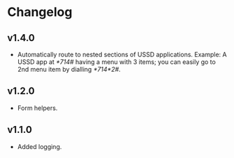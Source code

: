 # Changelog

## v1.4.0

* Automatically route to nested sections of USSD applications. Example: A USSD app at _*714#_ having a menu with 3 items; you can easily go to 2nd menu item by dialling _&#42;714&#42;2#_.

## v1.2.0

* Form helpers.

## v1.1.0

* Added logging.